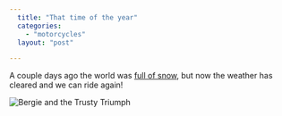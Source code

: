 ```yaml
---
  title: "That time of the year"
  categories: 
    - "motorcycles"
  layout: "post"

---
```

A couple days ago the world was [full of snow][1], but now the weather has cleared and we can ride again!

![Bergie and the Trusty Triumph](http://bergie.iki.fi/midcom-serveattachmentguid-854d2c79770999f4b1914489966400e5/Riding_season_2006_starts.jpg)

[1]: http://www.routamc.org/updates/spring-snows-in-helsinki.html